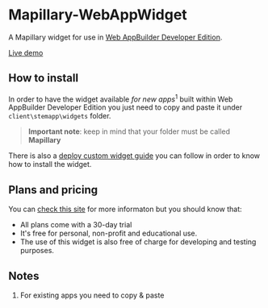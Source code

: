 # Mapillary-WebAppWidget

A Mapillary widget for use in [Web AppBuilder Developer Edition](https://developers.arcgis.com/web-appbuilder/). 

[Live demo](https://mapillary.github.io/Mapillary-WebAppWidget)

## How to install

In order to have the widget available *for new apps*<sup>1</sup> built within Web AppBuilder Developer Edition you just need to copy and paste it under ```client\stemapp\widgets``` folder.

> **Important note**: keep in mind that your folder must be called **Mapillary**

There is also a [deploy custom widget guide](https://developers.arcgis.com/web-appbuilder/guide/deploy-custom-widget-and-theme.htm#GUID-0DC77A6E-F2F4-4897-9E4E-75347334C07A) you can follow in order to know how to install the widget. 

## Plans and pricing

You can [check this site](http://www.mapillary.com/solutions.html) for more informaton but you should know that: 

* All plans come with a 30-day trial
* It's free for personal, non-profit and educational use.
* The use of this widget is also free of charge for developing and testing purposes.

## Notes

1. For existing apps you need to copy & paste 
